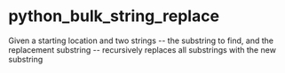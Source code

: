 # python_bulk_string_replace
Given a starting location and two strings -- the substring to find, and the replacement substring -- recursively replaces all substrings with the new substring
